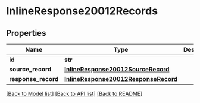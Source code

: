 # InlineResponse20012Records

## Properties
Name | Type | Description | Notes
------------ | ------------- | ------------- | -------------
**id** | **str** |  | [optional] 
**source_record** | [**InlineResponse20012SourceRecord**](InlineResponse20012SourceRecord.md) |  | [optional] 
**response_record** | [**InlineResponse20012ResponseRecord**](InlineResponse20012ResponseRecord.md) |  | [optional] 

[[Back to Model list]](../README.md#documentation-for-models) [[Back to API list]](../README.md#documentation-for-api-endpoints) [[Back to README]](../README.md)


